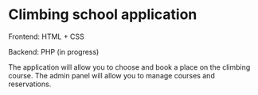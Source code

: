 # Climbing school application
Frontend: HTML + CSS

Backend: PHP (in progress)

The application will allow you to choose and book a place on the climbing course. 
The admin panel will allow you to manage courses and reservations.
